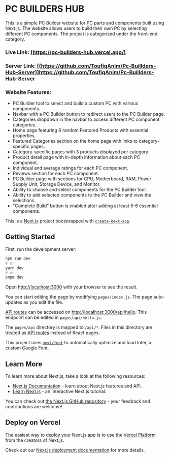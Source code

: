 # PC BUILDERS HUB

 This is a simple PC Builder website for PC parts and components built using Next.js. The website allows users to build their own PC by selecting different PC components. The project is categorized under the front-end category.
 
### Live Link: [(https://pc-builders-hub.vercel.app/)](https://pc-builders-hub.vercel.app/)
### Server Link: [(https://github.com/ToufiqAnim/Pc-Buillders-Hub-Server)]https://github.com/ToufiqAnim/Pc-Buillders-Hub-Server

### Website Features:
- PC Builder tool to select and build a custom PC with various components.
- Navbar with a PC Builder button to redirect users to the PC Builder page.
- Categories dropdown in the navbar to access different PC component categories.
- Home page featuring 6 random Featured Products with essential properties.
- Featured Categories section on the home page with links to category-specific pages.
- Category-specific pages with 3 products displayed per category.
- Product detail page with in-depth information about each PC component.
- Individual and average ratings for each PC component.
- Reviews section for each PC component.
- PC Builder page with sections for CPU, Motherboard, RAM, Power Supply Unit, Storage Device, and Monitor.
- Ability to choose and select components for the PC Builder tool.
- Ability to add selected components to the PC Builder and view the selections.
- "Complete Build" button is enabled after adding at least 5-6 essential components.

This is a [Next.js](https://nextjs.org/) project bootstrapped with [`create-next-app`](https://github.com/vercel/next.js/tree/canary/packages/create-next-app).

## Getting Started

First, run the development server:

```bash
npm run dev
# or
yarn dev
# or
pnpm dev
```

Open [http://localhost:3000](http://localhost:3000) with your browser to see the result.

You can start editing the page by modifying `pages/index.js`. The page auto-updates as you edit the file.

[API routes](https://nextjs.org/docs/api-routes/introduction) can be accessed on [http://localhost:3000/api/hello](http://localhost:3000/api/hello). This endpoint can be edited in `pages/api/hello.js`.

The `pages/api` directory is mapped to `/api/*`. Files in this directory are treated as [API routes](https://nextjs.org/docs/api-routes/introduction) instead of React pages.

This project uses [`next/font`](https://nextjs.org/docs/basic-features/font-optimization) to automatically optimize and load Inter, a custom Google Font.

## Learn More

To learn more about Next.js, take a look at the following resources:

- [Next.js Documentation](https://nextjs.org/docs) - learn about Next.js features and API.
- [Learn Next.js](https://nextjs.org/learn) - an interactive Next.js tutorial.

You can check out [the Next.js GitHub repository](https://github.com/vercel/next.js/) - your feedback and contributions are welcome!

## Deploy on Vercel

The easiest way to deploy your Next.js app is to use the [Vercel Platform](https://vercel.com/new?utm_medium=default-template&filter=next.js&utm_source=create-next-app&utm_campaign=create-next-app-readme) from the creators of Next.js.

Check out our [Next.js deployment documentation](https://nextjs.org/docs/deployment) for more details.
